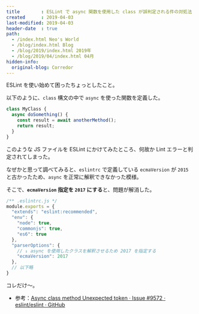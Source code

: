 ```yaml
---
title        : ESLint で async 関数を使用した class が誤判定される件の対処法
created      : 2019-04-03
last-modified: 2019-04-03
header-date  : true
path:
  - /index.html Neo's World
  - /blog/index.html Blog
  - /blog/2019/index.html 2019年
  - /blog/2019/04/index.html 04月
hidden-info:
  original-blog: Corredor
---
```


ESLint を使い始めて困ったちょっとしたこと。

以下のように、`class` 構文の中で `async` を使った関数を定義した。

```javascript
class MyClass {
  async doSomething() {
    const result = await anotherMethod();
    return result;
  }
}
```

このような JS ファイルを ESLint にかけてみたところ、何故か Lint エラーと判定されてしまった。

なぜかと思って調べてみると、`eslintrc` で定義している `ecmaVersion` が `2015` と古かったため、`async` を正常に解釈できなかった模様。

そこで、**`ecmaVersion` 指定を `2017` にする**と、問題が解消した。

```javascript
/** .eslintrc.js */
module.exports = {
  "extends": "eslint:recommended",
  "env": {
    "node": true,
    "commonjs": true,
    "es6": true
  },
  "parserOptions": {
    // ↓ async を使用したクラスを解釈させるため 2017 を指定する
    "ecmaVersion": 2017
  },
  // 以下略
}
```

コレだけ〜。

- 参考：[Async class method Unexpected token · Issue #9572 · eslint/eslint · GitHub](https://github.com/eslint/eslint/issues/9572#issuecomment-341666620)
